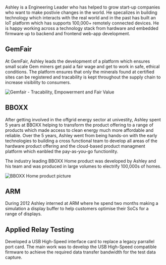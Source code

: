 Ashley is a Engineering Leader who has helped to grow start-up companies who want to make postivie changes in the world. He specalizes in building technology which interacts with the real world and in the past has built an IoT platform which has supports 100,000+ remotely connected devices. He is happy working across a technology stack from hardware and embedded firmware up to backend and frontend web-app development.


## GemFair
At GemFair, Ashley leads the development of a platform which ensures small scale Gem miners get paid a fair wage and get to work in safe, ethical conditions. The platform ensures that only the minerals found at certified sites can be registered and tracability is kept throughout the supply chain to increase visibility to consumers.

![Gemfair - Tracability, Empowerment and Fair Value](/img/gemfair.jpg)

## BBOXX
After getting involved in the offgrid energy sector at univestity, Ashley spent 5 years at BBOXX helping to transform the product offering to a range of products which made access to clean energy much more affordable and reliable. Over the 5 years, Ashley went from being hands-on with the early technologies to building a cross functional team to develop all areas of the hardware product offering and the cloud-based product managment platform which eanbled the pay-as-you-go functionlity.

The industry leading BBOXX Home product was developed by Ashley and his team and was produced in large volumes to electrify 100,000s of homes.

![BBOXX Home product picture](/img/bboxx-home.jpg)


## ARM
During 2012 Ashley interned at ARM where he spend two months making a simulation a display buffer to help customers optimise their SoCs for a range of displays.

## Applied Relay Testing
Developed a USB High-Speed interface card to replace a legacy parrallel port card. The main work was to develop the USB High-Speed compatible firmware to achieve the required data transfer bandwidth for the test data capture.
